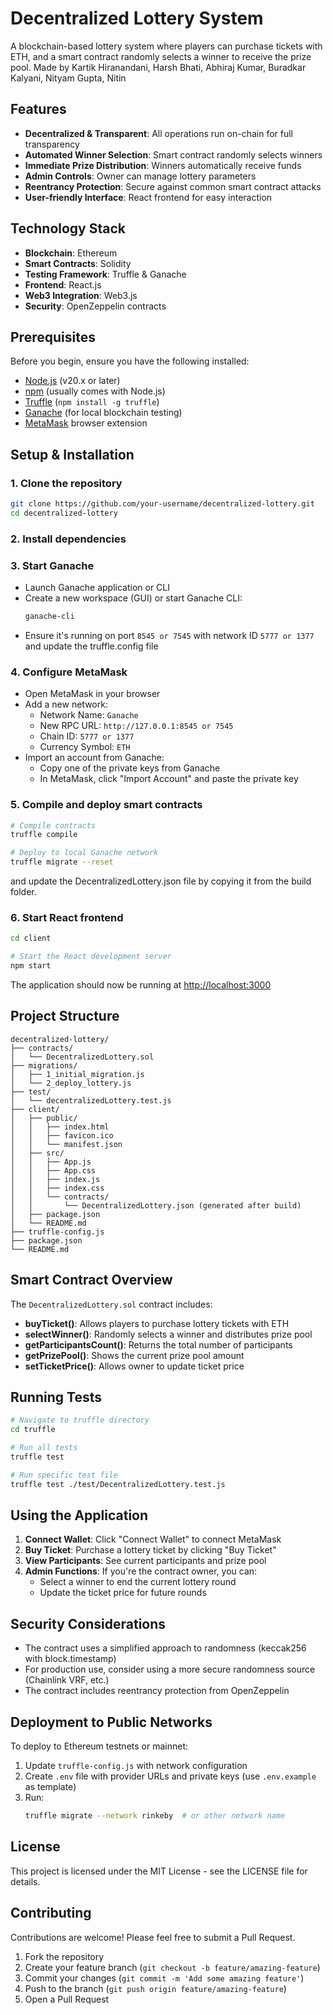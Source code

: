 # Decentralized Lottery System

A blockchain-based lottery system where players can purchase tickets with ETH, and a smart contract randomly selects a winner to receive the prize pool.
Made by Kartik Hiranandani, Harsh Bhati, Abhiraj Kumar, Buradkar Kalyani, Nityam Gupta, Nitin

## Features

- **Decentralized & Transparent**: All operations run on-chain for full transparency
- **Automated Winner Selection**: Smart contract randomly selects winners
- **Immediate Prize Distribution**: Winners automatically receive funds
- **Admin Controls**: Owner can manage lottery parameters
- **Reentrancy Protection**: Secure against common smart contract attacks
- **User-friendly Interface**: React frontend for easy interaction

## Technology Stack

- **Blockchain**: Ethereum
- **Smart Contracts**: Solidity
- **Testing Framework**: Truffle & Ganache
- **Frontend**: React.js
- **Web3 Integration**: Web3.js
- **Security**: OpenZeppelin contracts

## Prerequisites

Before you begin, ensure you have the following installed:
- [Node.js](https://nodejs.org/) (v20.x or later)
- [npm](https://www.npmjs.com/) (usually comes with Node.js)
- [Truffle](https://www.trufflesuite.com/truffle) (`npm install -g truffle`)
- [Ganache](https://www.trufflesuite.com/ganache) (for local blockchain testing)
- [MetaMask](https://metamask.io/) browser extension

## Setup & Installation

### 1. Clone the repository

```bash
git clone https://github.com/your-username/decentralized-lottery.git
cd decentralized-lottery
```

### 2. Install dependencies



### 3. Start Ganache

- Launch Ganache application or CLI
- Create a new workspace (GUI) or start Ganache CLI:
  ```bash
  ganache-cli
  ```
- Ensure it's running on port `8545 or 7545` with network ID `5777 or 1377` and update the truffle.config file

### 4. Configure MetaMask

- Open MetaMask in your browser
- Add a new network:
  - Network Name: `Ganache`
  - New RPC URL: `http://127.0.0.1:8545 or 7545`
  - Chain ID: `5777 or 1377`
  - Currency Symbol: `ETH`
- Import an account from Ganache:
  - Copy one of the private keys from Ganache
  - In MetaMask, click "Import Account" and paste the private key

### 5. Compile and deploy smart contracts

```bash
# Compile contracts
truffle compile

# Deploy to local Ganache network
truffle migrate --reset
```
and update the DecentralizedLottery.json file by copying it from the build folder.
### 6. Start React frontend

```bash
cd client

# Start the React development server
npm start
```

The application should now be running at [http://localhost:3000](http://localhost:3000)

## Project Structure

```
decentralized-lottery/
├── contracts/
│   └── DecentralizedLottery.sol
├── migrations/
│   ├── 1_initial_migration.js
│   └── 2_deploy_lottery.js
├── test/
│   └── decentralizedLottery.test.js
├── client/
│   ├── public/
│   │   ├── index.html
│   │   ├── favicon.ico
│   │   └── manifest.json
│   ├── src/
│   │   ├── App.js
│   │   ├── App.css
│   │   ├── index.js
│   │   ├── index.css
│   │   └── contracts/
│   │       └── DecentralizedLottery.json (generated after build)
│   ├── package.json
│   └── README.md
├── truffle-config.js
├── package.json
└── README.md
```

## Smart Contract Overview

The `DecentralizedLottery.sol` contract includes:

- **buyTicket()**: Allows players to purchase lottery tickets with ETH
- **selectWinner()**: Randomly selects a winner and distributes prize pool
- **getParticipantsCount()**: Returns the total number of participants
- **getPrizePool()**: Shows the current prize pool amount
- **setTicketPrice()**: Allows owner to update ticket price

## Running Tests

```bash
# Navigate to truffle directory
cd truffle

# Run all tests
truffle test

# Run specific test file
truffle test ./test/DecentralizedLottery.test.js
```

## Using the Application

1. **Connect Wallet**: Click "Connect Wallet" to connect MetaMask
2. **Buy Ticket**: Purchase a lottery ticket by clicking "Buy Ticket"
3. **View Participants**: See current participants and prize pool
4. **Admin Functions**: If you're the contract owner, you can:
   - Select a winner to end the current lottery round
   - Update the ticket price for future rounds

## Security Considerations

- The contract uses a simplified approach to randomness (keccak256 with block.timestamp)
- For production use, consider using a more secure randomness source (Chainlink VRF, etc.)
- The contract includes reentrancy protection from OpenZeppelin

## Deployment to Public Networks

To deploy to Ethereum testnets or mainnet:

1. Update `truffle-config.js` with network configuration
2. Create `.env` file with provider URLs and private keys (use `.env.example` as template)
3. Run:
   ```bash
   truffle migrate --network rinkeby  # or other network name
   ```

## License

This project is licensed under the MIT License - see the LICENSE file for details.

## Contributing

Contributions are welcome! Please feel free to submit a Pull Request.

1. Fork the repository
2. Create your feature branch (`git checkout -b feature/amazing-feature`)
3. Commit your changes (`git commit -m 'Add some amazing feature'`)
4. Push to the branch (`git push origin feature/amazing-feature`)
5. Open a Pull Request
